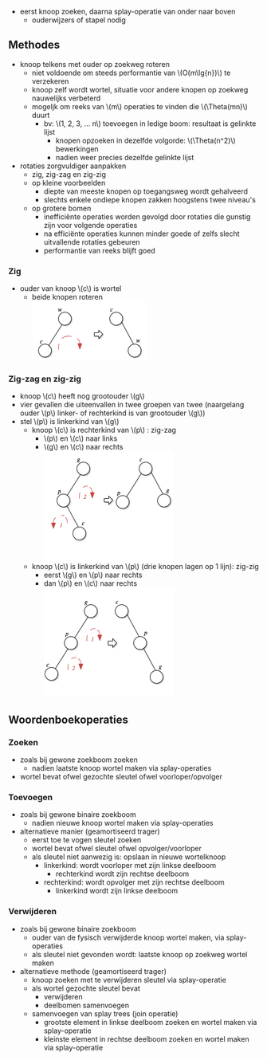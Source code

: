 
* eerst knoop zoeken, daarna splay-operatie van onder naar boven
    * ouderwijzers of stapel nodig

## Methodes

* knoop telkens met ouder op zoekweg roteren
    * niet voldoende om steeds performantie van \\(O(m\lg{n})\\) te verzekeren
    * knoop zelf wordt wortel, situatie voor andere knopen op zoekweg nauwelijks verbeterd
    * mogeljk om reeks van \\(m\\) operaties te vinden die \\(\Theta(mn)\\) duurt
        * bv: \\(1, 2, 3, ... n\\) toevoegen in ledige boom: resultaat is gelinkte lijst
            * knopen opzoeken in dezelfde volgorde: \\(\Theta(n^2)\\) bewerkingen
            * nadien weer precies dezelfde gelinkte lijst
* rotaties zorgvuldiger aanpakken
    * zig, zig-zag en zig-zig
    * op kleine voorbeelden
        * diepte van meeste knopen op toegangsweg wordt gehalveerd
        * slechts enkele ondiepe knopen zakken hoogstens twee niveau's
    * op grotere bomen
        * inefficiënte operaties worden gevolgd door rotaties die gunstig zijn voor volgende operaties
        * na efficiënte operaties kunnen minder goede of zelfs slecht uitvallende rotaties gebeuren
        * performantie van reeks blijft goed

### Zig

* ouder van knoop \\(c\\) is wortel
    * beide knopen roteren  
    ![](/assets/splaytrees_bu_zig.png)

### Zig-zag en zig-zig

* knoop \\(c\\) heeft nog grootouder \\(g\\)
* vier gevallen die uiteenvallen in twee groepen van twee (naargelang ouder \\(p\\) linker- of rechterkind is van grootouder \\(g\\))
* stel \\(p\\) is linkerkind van \\(g\\)
    * knoop \\(c\\) is rechterkind van \\(p\\) : zig-zag
        * \\(p\\) en \\(c\\) naar links
        * \\(g\\) en \\(c\\) naar rechts  
        ![](/assets/splaytrees_bu_zigzag.png)
    * knoop \\(c\\) is linkerkind van \\(p\\) (drie knopen lagen op 1 lijn): zig-zig
        * eerst \\(g\\) en \\(p\\) naar rechts
        * dan \\(p\\) en \\(c\\) naar rechts  
        ![](/assets/splaytrees_bu_zigzig.png)

## Woordenboekoperaties

### Zoeken

* zoals bij gewone zoekboom zoeken
    * nadien laatste knoop wortel maken via splay-operaties
* wortel bevat ofwel gezochte sleutel ofwel voorloper/opvolger

### Toevoegen

* zoals bij gewone binaire zoekboom
    * nadien nieuwe knoop wortel maken via splay-operaties
* alternatieve manier (geamortiseerd trager)
    * eerst toe te vogen sleutel zoeken
    * wortel bevat ofwel sleutel ofwel opvolger/voorloper
    * als sleutel niet aanwezig is: opslaan in nieuwe wortelknoop
        * linkerkind: wordt voorloper met zijn linkse deelboom
            * rechterkind wordt zijn rechtse deelboom
        * rechterkind: wordt opvolger met zijn rechtse deelboom
            * linkerkind wordt zijn linkse deelboom

### Verwijderen

* zoals bij gewone binaire zoekboom
    * ouder van de fysisch verwijderde knoop wortel maken, via splay-operaties
    * als sleutel niet gevonden wordt: laatste knoop op zoekweg wortel maken
* alternatieve methode (geamortiseerd trager)
    * knoop zoeken met te verwijderen sleutel via splay-operatie
    * als wortel gezochte sleutel bevat
        * verwijderen
        * deelbomen samenvoegen
    * samenvoegen van splay trees (join operatie)
        * grootste element in linkse deelboom zoeken en wortel maken via splay-operatie
        * kleinste element in rechtse deelboom zoeken en wortel maken via splay-operatie

